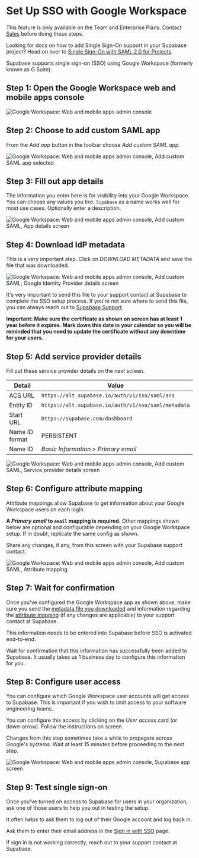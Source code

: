# Set Up SSO with Google Workspace

This feature is only available on the Team and Enterprise Plans. Contact [Sales](https://forms.supabase.com/enterprise) before doing these steps.

Looking for docs on how to add Single Sign-On support in your Supabase project? Head on over to [Single Sign-On with SAML 2.0 for Projects](https://supabase.com/docs/guides/auth/enterprise-sso/auth-sso-saml).

Supabase supports single sign-on (SSO) using Google Workspace (formerly known as G Suite).

## Step 1: Open the Google Workspace web and mobile apps console

![Google Workspace: Web and mobile apps admin console](https://supabase.com/docs/img/sso-gsuite-step-01.png)

## Step 2: Choose to add custom SAML app

From the _Add app_ button in the toolbar choose _Add custom SAML app_.

![Google Workspace: Web and mobile apps admin console, Add custom SAML app selected](https://supabase.com/docs/img/sso-gsuite-step-02.png)

## Step 3: Fill out app details

The information you enter here is for visibility into your Google Workspace. You can choose any values you like. `Supabase` as a name works well for most use cases. Optionally enter a description.

![Google Workspace: Web and mobile apps admin console, Add custom SAML, App details screen](https://supabase.com/docs/img/sso-gsuite-step-03.png)

## Step 4: Download IdP metadata

This is a very important step. Click on _DOWNLOAD METADATA_ and save the file that was downloaded.

![Google Workspace: Web and mobile apps admin console, Add custom SAML, Google Identity Provider details screen](https://supabase.com/docs/img/sso-gsuite-step-04.png)

It's very important to send this file to your support contact at Supabase to complete the SSO setup process. If you're not sure where to send this file, you can always reach out to [Supabase Support](https://supabase.help/).

**Important: Make sure the certificate as shown on screen has at least 1 year before it expires. Mark down this date in your calendar so you will be reminded that you need to update the certificate without any downtime for your users.**

## Step 5: Add service provider details

Fill out these service provider details on the next screen.

| Detail | Value |
| --- | --- |
| ACS URL | `https://alt.supabase.io/auth/v1/sso/saml/acs` |
| Entity ID | `https://alt.supabase.io/auth/v1/sso/saml/metadata` |
| Start URL | `https://supabase.com/dashboard` |
| Name ID format | PERSISTENT |
| Name ID | _Basic Information > Primary email_ |

![Google Workspace: Web and mobile apps admin console, Add custom SAML, Service provider details screen](https://supabase.com/docs/img/sso-gsuite-step-05.png)

## Step 6: Configure attribute mapping

Attribute mappings allow Supabase to get information about your Google Workspace users on each login.

**A _Primary email_ to `email` mapping is required.** Other mappings shown below are optional and configurable depending on your Google Workspace setup. If in doubt, replicate the same config as shown.

Share any changes, if any, from this screen with your Supabase support contact.

![Google Workspace: Web and mobile apps admin console, Add custom SAML, Attribute mapping](https://supabase.com/docs/img/sso-gsuite-step-06.png)

## Step 7: Wait for confirmation

Once you've configured the Google Workspace app as shown above, make sure you send the [metadata file you downloaded](#step-4-download-idp-metadata) and information regarding the [attribute mapping](#step-6-configure-attribute-mapping) (if any changes are applicable) to your support contact at Supabase.

This information needs to be entered into Supabase before SSO is activated end-to-end.

Wait for confirmation that this information has successfully been added to Supabase. It usually takes us 1 business day to configure this information for you.

## Step 8: Configure user access

You can configure which Google Workspace user accounts will get access to Supabase. This is important if you wish to limit access to your software engineering teams.

You can configure this access by clicking on the _User access_ card (or down-arrow). Follow the instructions on screen.

Changes from this step sometimes take a while to propagate across Google's systems. Wait at least 15 minutes before proceeding to the next step.

![Google Workspace: Web and mobile apps admin console, Supabase app screen](https://supabase.com/docs/img/sso-gsuite-step-08.png)

## Step 9: Test single sign-on

Once you've turned on access to Supabase for users in your organization, ask one of those users to help you out in testing the setup.

It often helps to ask them to log out of their Google account and log back in.

Ask them to enter their email address in the [Sign in with SSO](https://supabase.com/dashboard/sign-in-sso) page.

If sign in is not working correctly, reach out to your support contact at Supabase.
